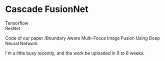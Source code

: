 # Cascade FusionNet
Tensorflow   
ResNet    

Code of our paper
/Boundary Aware Multi-Focus Image Fusion Using Deep Neural Network
      
I'm a little busy recently, and the work be uploaded in 6 to 8 weeks.
